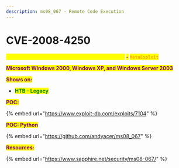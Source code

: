 ```yaml
---
description: ms08_067 - Remote Code Execution
---
```


# CVE-2008-4250

<mark style="color:yellow;">**ms08\_067 - Remote Code Execution - Windows**</mark>**&#x20;**<mark style="color:purple;">**-**</mark>**&#x20;**<mark style="color:orange;">**`MetaExploit`**</mark>

<mark style="color:purple;">**Microsoft Windows 2000, Windows XP, and Windows Server 2003**</mark>&#x20;

<mark style="color:purple;">**Shows on:**</mark>&#x20;

* <mark style="color:green;">**HTB - Legacy**</mark>

<mark style="color:purple;">**POC:**</mark>

{% embed url="https://www.exploit-db.com/exploits/7104" %}

<mark style="color:purple;">**POC: Python**</mark>

{% embed url="https://github.com/andyacer/ms08_067" %}

<mark style="color:purple;">**Resources:**</mark>

{% embed url="https://www.sapphire.net/security/ms08-067/" %}
